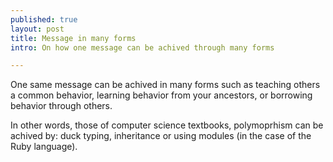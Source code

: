 ```yaml
---
published: true
layout: post
title: Message in many forms
intro: On how one message can be achived through many forms

---
```


One same message can be achived in many forms such as teaching others a common behavior, learning behavior from your ancestors, or borrowing behavior through others.

In other words, those of computer science textbooks, polymoprhism can be achived by: duck typing, inheritance or using modules \(in the case of the Ruby language\).
